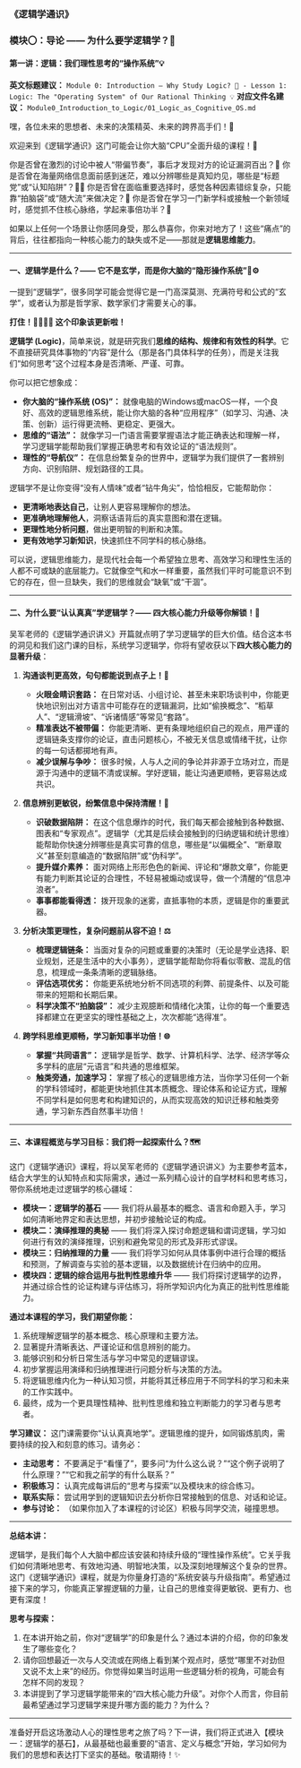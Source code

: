### 《逻辑学通识》
### 模块〇：导论 —— 为什么要学逻辑学？🤔
#### 第一讲：逻辑：我们理性思考的“操作系统”💡

**英文标题建议：** `Module 0: Introduction – Why Study Logic? 🤔 - Lesson 1: Logic: The "Operating System" of Our Rational Thinking 💡`
**对应文件名建议：** `Module0_Introduction_to_Logic/01_Logic_as_Cognitive_OS.md`

嘿，各位未来的思想者、未来的决策精英、未来的跨界高手们！👋

欢迎来到《逻辑学通识》这门可能会让你大脑“CPU”全面升级的课程！🎉

你是否曾在激烈的讨论中被人“带偏节奏”，事后才发现对方的论证漏洞百出？🤯
你是否曾在海量网络信息面前感到迷茫，难以分辨哪些是真知灼见，哪些是“标题党”或“认知陷阱”？😵‍💫
你是否曾在面临重要选择时，感觉各种因素错综复杂，只能靠“拍脑袋”或“随大流”来做决定？🎲
你是否曾在学习一门新学科或接触一个新领域时，感觉抓不住核心脉络，学起来事倍功半？🐌

如果以上任何一个场景让你感同身受，那么恭喜你，你来对地方了！这些“痛点”的背后，往往都指向一种核心能力的缺失或不足——那就是**逻辑思维能力**。

---

#### **一、逻辑学是什么？—— 它不是玄学，而是你大脑的“隐形操作系统”🧠⚙️**

一提到“逻辑学”，很多同学可能会觉得它是一门高深莫测、充满符号和公式的“玄学”，或者认为那是哲学家、数学家们才需要关心的事。

**打住！🙅‍♀️🙅‍♂️ 这个印象该更新啦！**

**逻辑学 (Logic)**，简单来说，就是研究我们**思维的结构、规律和有效性的科学**。它不直接研究具体事物的“内容”是什么（那是各门具体科学的任务），而是关注我们“如何思考”这个过程本身是否清晰、严谨、可靠。

你可以把它想象成：
* **你大脑的“操作系统 (OS)”：** 就像电脑的Windows或macOS一样，一个良好、高效的逻辑思维系统，能让你大脑的各种“应用程序”（如学习、沟通、决策、创新）运行得更流畅、更稳定、更强大。
* **思维的“语法”：** 就像学习一门语言需要掌握语法才能正确表达和理解一样，学习逻辑学能帮助我们掌握正确思考和有效论证的“语法规则”。
* **理性的“导航仪”：** 在信息纷繁复杂的世界中，逻辑学为我们提供了一套辨别方向、识别陷阱、规划路径的工具。

逻辑学不是让你变得“没有人情味”或者“钻牛角尖”，恰恰相反，它能帮助你：
* **更清晰地表达自己**，让别人更容易理解你的想法。
* **更准确地理解他人**，洞察话语背后的真实意图和潜在逻辑。
* **更理性地分析问题**，做出更明智的判断和决策。
* **更有效地学习新知识**，快速抓住不同学科的核心脉络。

可以说，逻辑思维能力，是现代社会每一个希望独立思考、高效学习和理性生活的人都不可或缺的底层能力。它就像空气和水一样重要，虽然我们平时可能意识不到它的存在，但一旦缺失，我们的思维就会“缺氧”或“干涸”。

---

#### **二、为什么要“认认真真”学逻辑学？—— 四大核心能力升级等你解锁！🚀**

吴军老师的《逻辑学通识讲义》开篇就点明了学习逻辑学的巨大价值。结合这本书的洞见和我们这门课的目标，系统学习逻辑学，你将有望收获以下**四大核心能力的显著升级**：

1.  **沟通谈判更高效，句句都能说到点子上！🎯**
    * **火眼金睛识套路：** 在日常对话、小组讨论、甚至未来职场谈判中，你能更快地识别出对方语言中可能存在的逻辑漏洞，比如“偷换概念”、“稻草人”、“逻辑滑坡”、“诉诸情感”等常见“套路”。
    * **精准表达不被带偏：** 你能更清晰、更有条理地组织自己的观点，用严谨的逻辑链条支撑你的论证，直击问题核心，不被无关信息或情绪干扰，让你的每一句话都掷地有声。
    * **减少误解与争吵：** 很多时候，人与人之间的争论并非源于立场对立，而是源于沟通中的逻辑不清或误解。学好逻辑，能让沟通更顺畅，更容易达成共识。

2.  **信息辨别更敏锐，纷繁信息中保持清醒！🧐**
    * **识破数据陷阱：** 在这个信息爆炸的时代，我们每天都会接触到各种数据、图表和“专家观点”。逻辑学（尤其是后续会接触到的归纳逻辑和统计思维）能帮助你快速分辨哪些是真实可靠的信息，哪些是“以偏概全”、“断章取义”甚至刻意编造的“数据陷阱”或“伪科学”。
    * **提升媒介素养：** 面对网络上形形色色的新闻、评论和“爆款文章”，你能更有能力判断其论证的合理性，不轻易被煽动或误导，做一个清醒的“信息冲浪者”。
    * **事事都能看得透：** 拨开现象的迷雾，直抵事物的本质，逻辑是你的重要武器。

3.  **分析决策更理性，复杂问题前从容不迫！⚖️**
    * **梳理逻辑链条：** 当面对复杂的问题或重要的决策时（无论是学业选择、职业规划，还是生活中的大小事务），逻辑学能帮助你将看似零散、混乱的信息，梳理成一条条清晰的逻辑脉络。
    * **评估选项优劣：** 你能更系统地分析不同选项的利弊、前提条件、以及可能带来的短期和长期后果。
    * **科学决策不“拍脑袋”：** 减少主观臆断和情绪化决策，让你的每一个重要选择都建立在更坚实的理性基础之上，次次都能“选得准”。

4.  **跨学科思维更顺畅，学习新知事半功倍！🌐**
    * **掌握“共同语言”：** 逻辑学是哲学、数学、计算机科学、法学、经济学等众多学科的底层“元语言”和共通的思维框架。
    * **触类旁通，加速学习：** 掌握了核心的逻辑思维方法，当你学习任何一个新的学科领域时，都能更快地抓住其本质概念、理论体系和论证方式，理解不同学科是如何思考和构建知识的，从而实现高效的知识迁移和触类旁通，学习新东西自然事半功倍！

---

#### **三、本课程概览与学习目标：我们将一起探索什么？🗺️**

这门《逻辑学通识》课程，将以吴军老师的《逻辑学通识讲义》为主要参考蓝本，结合大学生的认知特点和实际需求，通过一系列精心设计的自学材料和思考练习，带你系统地走过逻辑学的核心疆域：

* **模块一：逻辑学的基石** —— 我们将从最基本的概念、语言和命题入手，学习如何清晰地界定和表达思想，并初步接触论证的构成。
* **模块二：演绎推理的奥秘** —— 我们将深入探讨命题逻辑和谓词逻辑，学习如何进行有效的演绎推理，识别和避免常见的形式及非形式谬误。
* **模块三：归纳推理的力量** —— 我们将学习如何从具体事例中进行合理的概括和预测，了解调查与实验的基本逻辑，以及数据统计在归纳中的应用。
* **模块四：逻辑的综合运用与批判性思维升华** —— 我们将探讨逻辑学的边界，并通过综合性的论证构建与评估练习，将所学知识内化为真正的批判性思维能力。

**通过本课程的学习，我们期望你能：**
1.  系统理解逻辑学的基本概念、核心原理和主要方法。
2.  显著提升清晰表达、严谨论证和信息辨别的能力。
3.  能够识别和分析日常生活与学习中常见的逻辑谬误。
4.  初步掌握运用演绎和归纳推理进行问题分析与决策的方法。
5.  将逻辑思维内化为一种认知习惯，并能将其迁移应用于不同学科的学习和未来的工作实践中。
6.  最终，成为一个更具理性精神、批判性思维和独立判断能力的学习者与思考者。

**学习建议：**
这门课需要你“认认真真地学”。逻辑思维的提升，如同锻炼肌肉，需要持续的投入和刻意的练习。请务必：
* **主动思考：** 不要满足于“看懂了”，要多问“为什么这么说？”“这个例子说明了什么原理？”“它和我之前学的有什么联系？”
* **积极练习：** 认真完成每讲后的“思考与探索”以及模块末的综合练习。
* **联系实际：** 尝试用学到的逻辑知识去分析你日常接触到的信息、对话和论证。
* **参与讨论：** （如果你加入了本课程的讨论区）积极与同学交流，碰撞思想。

---

**总结本讲：**

逻辑学，是我们每个人大脑中都应该安装和持续升级的“理性操作系统”。它关乎我们如何清晰地思考、有效地沟通、明智地决策，以及深刻地理解这个复杂的世界。这门《逻辑学通识》课程，就是为你量身打造的“系统安装与升级指南”。希望通过接下来的学习，你能真正掌握逻辑的力量，让自己的思维变得更敏锐、更有力、也更有深度！

**思考与探索：**

1.  在本讲开始之前，你对“逻辑学”的印象是什么？通过本讲的介绍，你的印象发生了哪些变化？
2.  请你回想最近一次与人交流或在网络上看到某个观点时，感觉“哪里不对劲但又说不太上来”的经历。你觉得如果当时运用一些逻辑分析的视角，可能会有怎样不同的发现？
3.  本讲提到了学习逻辑学能带来的“四大核心能力升级”。对你个人而言，你目前最希望通过学习逻辑学来提升哪方面的能力？为什么？

---

准备好开启这场激动人心的理性思考之旅了吗？下一讲，我们将正式进入【模块一：逻辑学的基石】，从最基础也最重要的“语言、定义与概念”开始，学习如何为我们的思想和表达打下坚实的基础。敬请期待！✨
